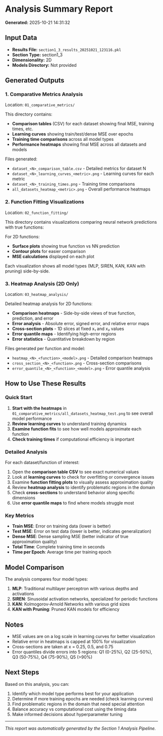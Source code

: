 # Analysis Summary Report

**Generated:** 2025-10-21 14:31:32

## Input Data

- **Results File:** `section1_3_results_20251021_123116.pkl`
- **Section Type:** section1_3
- **Dimensionality:** 2D
- **Models Directory:** Not provided

## Generated Outputs

### 1. Comparative Metrics Analysis

Location: `01_comparative_metrics/`

This directory contains:
- **Comparison tables** (CSV) for each dataset showing final MSE, training times, etc.
- **Learning curves** showing train/test/dense MSE over epochs
- **Training time comparisons** across all model types
- **Performance heatmaps** showing final MSE across all datasets and models

Files generated:
- `dataset_<N>_comparison_table.csv` - Detailed metrics for dataset N
- `dataset_<N>_learning_curves_<metric>.png` - Learning curves for each metric
- `dataset_<N>_training_times.png` - Training time comparisons
- `all_datasets_heatmap_<metric>.png` - Overall performance heatmaps

### 2. Function Fitting Visualizations

Location: `02_function_fitting/`

This directory contains visualizations comparing neural network predictions with true functions:


For 2D functions:
- **Surface plots** showing true function vs NN prediction
- **Contour plots** for easier comparison
- **MSE calculations** displayed on each plot

Each visualization shows all model types (MLP, SIREN, KAN, KAN with pruning) side-by-side.

### 3. Heatmap Analysis (2D Only)

Location: `03_heatmap_analysis/`

Detailed heatmap analysis for 2D functions:
- **Comparison heatmaps** - Side-by-side views of true function, prediction, and error
- **Error analysis** - Absolute error, signed error, and relative error maps
- **Cross-section plots** - 1D slices at fixed x₁ and x₂ values
- **Error quantile maps** - Identifying high-error regions
- **Error statistics** - Quantitative breakdown by region

Files generated per function and model:
- `heatmap_<N>_<function>_<model>.png` - Detailed comparison heatmaps
- `cross_section_<N>_<function>.png` - Cross-section comparisons
- `error_quantile_<N>_<function>_<model>.png` - Error quantile analysis

## How to Use These Results

### Quick Start

1. **Start with the heatmaps** in `01_comparative_metrics/all_datasets_heatmap_test.png` to see overall model performance
2. **Review learning curves** to understand training dynamics
3. **Examine function fits** to see how well models approximate each function
4. **Check training times** if computational efficiency is important

### Detailed Analysis

For each dataset/function of interest:

1. Open the **comparison table CSV** to see exact numerical values
2. Look at **learning curves** to check for overfitting or convergence issues
3. Examine **function fitting plots** to visually assess approximation quality
4. Review **heatmap analysis** to identify problematic regions in the domain
5. Check **cross-sections** to understand behavior along specific dimensions
6. Use **error quantile maps** to find where models struggle most

### Key Metrics

- **Train MSE**: Error on training data (lower is better)
- **Test MSE**: Error on test data (lower is better, indicates generalization)
- **Dense MSE**: Dense sampling MSE (better indicator of true approximation quality)
- **Total Time**: Complete training time in seconds
- **Time per Epoch**: Average time per training epoch

## Model Comparison

The analysis compares four model types:

1. **MLP**: Traditional multilayer perceptron with various depths and activations
2. **SIREN**: Sinusoidal activation networks, specialized for periodic functions
3. **KAN**: Kolmogorov-Arnold Networks with various grid sizes
4. **KAN with Pruning**: Pruned KAN models for efficiency

## Notes

- MSE values are on a log scale in learning curves for better visualization
- Relative error in heatmaps is capped at 100% for visualization
- Cross-sections are taken at x = 0.25, 0.5, and 0.75
- Error quantiles divide errors into 5 regions: Q1 (0-25%), Q2 (25-50%), Q3 (50-75%), Q4 (75-90%), Q5 (>90%)

## Next Steps

Based on this analysis, you can:

1. Identify which model type performs best for your application
2. Determine if more training epochs are needed (check learning curves)
3. Find problematic regions in the domain that need special attention
4. Balance accuracy vs computational cost using the timing data
5. Make informed decisions about hyperparameter tuning

---

*This report was automatically generated by the Section 1 Analysis Pipeline.*

